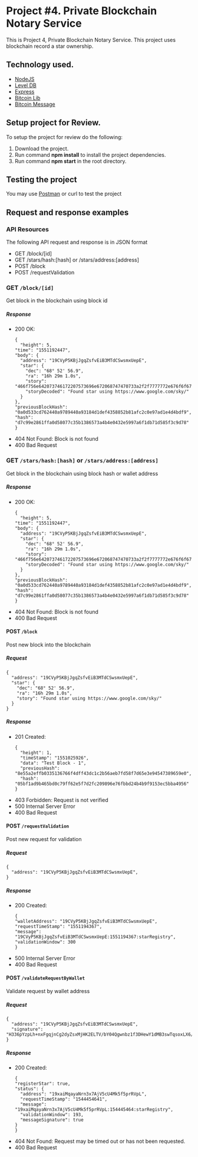 # Project #4. Private Blockchain Notary Service

This is Project 4, Private Blockchain Notary Service. This project uses blockchain record a star ownership.
 
## Technology used.

- [NodeJS](https://nodejs.org/en/)
- [Level DB](https://github.com/Level/level)
- [Express](https://expressjs.com/)
- [Bitcoin Lib](https://github.com/bitcoinjs/bitcoinjs-lib)
- [Bitcoin Message](https://github.com/bitcoinjs/bitcoinjs-message)

## Setup project for Review.

To setup the project for review do the following:
1. Download the project.
2. Run command __npm install__ to install the project dependencies.
3. Run command __npm start__ in the root directory.

## Testing the project

You may use [Postman](https://www.getpostman.com/) or curl to test the project

## Request and response examples

### API Resources
The following API request and response is in JSON format
- GET /block/[id]
- GET /stars/hash:[hash] or /stars/address:[address]
- POST /block
- POST /requestValidation

### GET `/block/[id]` 

Get block in the blockchain using block id

##### Response

- 200 OK:
	```
	{
	  "height": 5,
    "time": "1551192447",
    "body": {
      "address": "19CVyP5KBjJgqZsfvEiB3MTdCSwsmxUepE",
      "star": {
        "dec": "68° 52' 56.9",
        "ra": "16h 29m 1.0s",
        "story": "466f756e642073746172207573696e672068747470733a2f2f7777772e676f6f676c652e636f6d2f736b792f",
        "storyDecoded": "Found star using https://www.google.com/sky/"
      }
    },
    "previousBlockHash": "0a0d533cd762440a9789440a93184d1def4358852b81afc2c0e97ad1e4d4bdf9",
    "hash": "d7c99e2861ffa0d58077c35b1386573a4b4e0432e5997a6f1db71d585f3c9d78"
	}
	```
- 404 Not Found: Block is not found
- 400 Bad Request

### GET `/stars/hash:[hash]` or `/stars/address:[address]`

Get block in the blockchain using block hash or wallet address

##### Response

- 200 OK:
	```
	{
	  "height": 5,
    "time": "1551192447",
    "body": {
      "address": "19CVyP5KBjJgqZsfvEiB3MTdCSwsmxUepE",
      "star": {
        "dec": "68° 52' 56.9",
        "ra": "16h 29m 1.0s",
        "story": "466f756e642073746172207573696e672068747470733a2f2f7777772e676f6f676c652e636f6d2f736b792f",
        "storyDecoded": "Found star using https://www.google.com/sky/"
      }
    },
    "previousBlockHash": "0a0d533cd762440a9789440a93184d1def4358852b81afc2c0e97ad1e4d4bdf9",
    "hash": "d7c99e2861ffa0d58077c35b1386573a4b4e0432e5997a6f1db71d585f3c9d78"
	}
	```
- 404 Not Found: Block is not found
- 400 Bad Request


#### POST `/block`

Post new block into the blockchain

##### Request
```
{
  "address": "19CVyP5KBjJgqZsfvEiB3MTdCSwsmxUepE",
  "star": {
    "dec": "68° 52' 56.9",
    "ra": "16h 29m 1.0s",
    "story": "Found star using https://www.google.com/sky/"
  }
}
```

##### Response
- 201 Created:
	```
	{
	  "height": 1,
	  "timeStamp": "1551025926",
	  "data": "Test Block - 1",
	  "previousHash": "8e55a2effb0335136766f4dff43dc1c2b56aeb7fd58f7d65e3e94547389659e0",
	  "hash": "05bf1ad9b465bd0c79ff62e5f7d2fc209896e76fbbd24b4b9f9153ec5bba4956"
	}
	```
- 403 Forbidden: Request is not verified
- 500 Internal Server Error
- 400 Bad Request

#### POST `/requestValidation`

Post new request for validation

##### Request
```
{
  "address": "19CVyP5KBjJgqZsfvEiB3MTdCSwsmxUepE",
}
```

##### Response
- 200 Created:
	```
	{
    "walletAddress": "19CVyP5KBjJgqZsfvEiB3MTdCSwsmxUepE",
    "requestTimeStamp": "1551194367",
    "message": "19CVyP5KBjJgqZsfvEiB3MTdCSwsmxUepE:1551194367:starRegistry",
    "validationWindow": 300
  }
	```
- 500 Internal Server Error
- 400 Bad Request

#### POST `/validateRequestByWallet`

Validate request by wallet address

##### Request
```
{
  "address": "19CVyP5KBjJgqZsfvEiB3MTdCSwsmxUepE",
  "signature": "H336pYzpLh+nxFgqjnCg2dyZsxMjHK2ELTV/bY04Qgwnbz1f3DHewY1dMB3swTqsoxLX6/pEx3dtdut78p5j7Fw="
}
```

##### Response
- 200 Created:
	```
  {
    "registerStar": true,
    "status": {
      "address": "19xaiMqayaNrn3x7AjV5cU4Mk5f5prRVpL",
      "requestTimeStamp": "1544454641",
      "message": "19xaiMqayaNrn3x7AjV5cU4Mk5f5prRVpL:154445464:starRegistry",
      "validationWindow": 193,
      "messageSignature": true
    }
  }
	```
- 404 Not Found: Request may be timed out or has not been requested.
- 400 Bad Request

